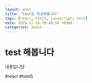 ```yaml
---
layout: post
title: "test로 작성해봅니다"
tags: [react, html5, javascript, test]
date: 2024-12-18 10:40:50 +0900
categories: about
---
```


# test 해봅니다

내용입니당

#react #html5

